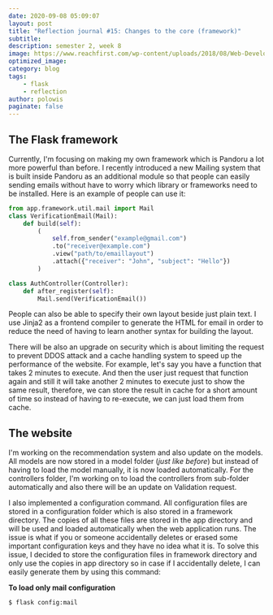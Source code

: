 ```yaml
---
date: 2020-09-08 05:09:07
layout: post
title: "Reflection journal #15: Changes to the core (framework)"
subtitle:
description: semester 2, week 8
image: https://www.reachfirst.com/wp-content/uploads/2018/08/Web-Development.jpg
optimized_image:
category: blog
tags:
    - flask
    - reflection
author: polowis
paginate: false
---
```


## The Flask framework

Currently, I'm focusing on making my own framework which is Pandoru a lot more powerful than before. I recently introduced a new Mailing system that is built inside Pandoru as an additional module so that people can easily sending emails without have to worry which library or frameworks need to be installed. Here is an example of people can use it:

```python
from app.framework.util.mail import Mail
class VerificationEmail(Mail):
    def build(self):
        (
            self.from_sender("example@gmail.com")
            .to("receiver@example.com")
            .view("path/to/emaillayout")
            .attach({"receiver": "John", "subject": "Hello"})
        )

class AuthController(Controller):
    def after_register(self):
        Mail.send(VerificationEmail())
```

People can also be able to specify their own layout beside just plain text. I use Jinja2 as a frontend compiler to generate the HTML for email in order to reduce the need of having to learn another syntax for building the layout.

There will be also an upgrade on security which is about limiting the request to prevent DDOS attack and a cache handling system to speed up the performance of the website. For example, let's say you have a function that takes 2 minutes to execute. And then the user just request that function again and still it will take another 2 minutes to execute just to show the same result, therefore, we can store the result in cache for a short amount of time so instead of having to re-execute, we can just load them from cache.

## The website

I'm working on the recommendation system and also update on the models. All models are now stored in a model folder (*just like before*) but instead of having to load the model manually, it is now loaded automatically. For the controllers folder, I'm working on to load the controllers from sub-folder automatically and also there will be an update on Validation request. 

I also implemented a configuration command. All configuration files are stored in a configuration folder which is also stored in a framework directory. The copies of all these files are stored in the app directory and will be used and loaded automatically when the web application runs. The issue is what if you or someone accidentally deletes or erased some important configuration keys and they have no idea what it is. To solve this issue, I decided to store the configuration files in framework directory and only use the copies in app directory so in case if I accidentally delete, I can easily generate them by using this command:

**To load only mail configuration**
```sh
$ flask config:mail
```



